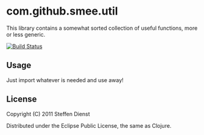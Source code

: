 # com.github.smee.util

This library contains a somewhat sorted collection of useful functions, more or less generic.

[![Build Status](https://secure.travis-ci.org/smee/common.png)](http://travis-ci.org/smee/common])
## Usage

Just import whatever is needed and use away!

## License

Copyright (C) 2011 Steffen Dienst

Distributed under the Eclipse Public License, the same as Clojure.
